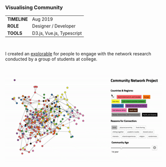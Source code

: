 ### Visualising Community

 <table style="width:60%">
  <tr>
    <td><b>TIMELINE</b></td>
    <td>Aug 2019 </td>
  </tr>
  <tr>
    <td><b>ROLE</b></td>
    <td>Designer / Developer </td>
  </tr>
  <tr>
    <td><b>TOOLS</b></td>
    <td>D3.js, Vue.js, Typescript </td>
  </tr>
</table> <br>

<p>
I created an <a href="http://community-network-project.surge.sh/">explorable</a> for people to engage with the network research conducted by a group of students at college. 
</p>
<br>

![alt text](img/community_network_project.gif)




